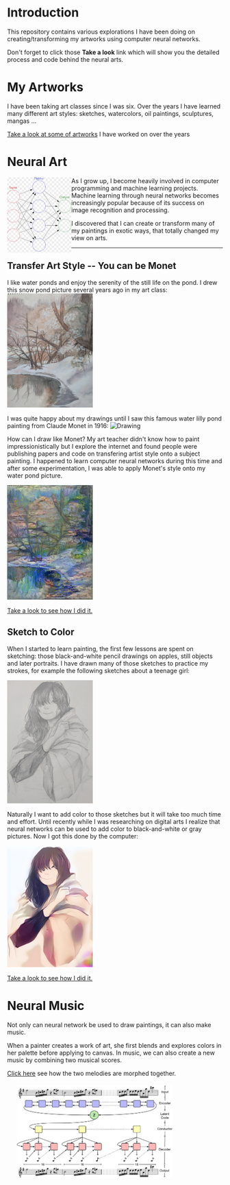# Introduction 

This repository contains various explorations I have been doing on creating/transforming my artworks using computer neural networks.

Don't forget to click those **Take a look** link which will show you the detailed process and code behind the neural arts.

# My Artworks

I have been taking art classes since I was six.  Over the years I have learned many different art styles: sketches, watercolors, oil paintings, sculptures, mangas ...

[Take a look at some of artworks](images/art.md) I have worked on over the years

# Neural Art



<img align="left" src="images/neural_network.png" width="150" />

As I grow up, I become heavily involved in computer programming and machine learning projects.  Machine learning through neural networks becomes increasingly popular because of its success on image recognition and processing.

I discovered that I can create or transform many of my paintings in exotic ways, that totally changed my view on arts.

----

## Transfer Art Style -- You can be Monet

I like water ponds and enjoy the serenity of the still life on the pond.  I drew this snow pond picture several years ago in my art class: 
<img src="images/paintings/IMG_20181003_124856.jpg" width="200" />

I was quite happy about my drawings until I saw this famous water lilly pond painting from Claude Monet in 1916:
<img src="https://upload.wikimedia.org/wikipedia/commons/5/5d/Monet_Water_Lilies_1916.jpg" alt="Drawing" width="200"/> 

How can I draw like Monet?  My art teacher didn't know how to paint impressionistically but I explore the internet and found people were publishing papers and code on transfering artist style onto a subject painting.  I happened to learn computer neural networks during this time and after some experimentation, I was able to apply Monet's style onto my water pond picture.

<img src="images/style_transfer/best_pond_monet.jpg" width="200" />

[Take a look to see how I did it.](images/style_transfer/style.md)

## Sketch to Color

When I started to learn painting, the first few lessons are spent on sketching: those black-and-white pencil drawings on apples, still objects and later portraits.  I have drawn many of those sketches to practice my strokes, for example the following sketches about a teenage girl:

<img src="images/sketch_color/teenager_sketch.jpg" width="200" />


Naturally I want to add color to those sketches but it will take too much time and effort.  Until recently while I was researching on digital arts I realize that neural networks can be used to add color to black-and-white or gray pictures.  Now I got this done by the computer:

<img src="images/sketch_color/teenager_color.jpg" width="200" />


[Take a look to see how I did it.](images/sketch_color/color.md)

# Neural Music

Not only can neural network be used to draw paintings, it can also make music.

When a painter creates a work of art, she first blends and explores colors in her palette before applying to canvas.  In music, we can also create a new music by combining two musical scores.  

[Click here](http://htmlpreview.github.com/?https://github.com/cairachel9/neural_art/blob/master/images/music/magenta.html) see how the two melodies are morphed together.

<img src="images/music/diagram.png" width="400" />
